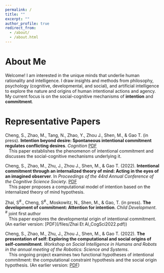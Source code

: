 ```yaml
---
permalink: /
title: ""
excerpt: ""
author_profile: true
redirect_from:
  - /about/
  - /about.html
---
```


About Me
======

Welcome! I am interested in the unique minds that underlie human rationality and intelligence. I draw insights and methods from philosophy, psychology (cognitive, developmental, and social), and artificial intelligence to explore the nature and origins of human intentional actions and agency. My current focus is on the social-cognitive mechanisms of **intention** and **commitment**.

<!-- My CV can be found [here](/files/CV_shaozhe.pdf). -->

<!-- Feel free to reach out! My email is [chengshaozhe@gmail.com](mailto:chengshaozhe@gmail.com). -->


Representative Papers
======
Cheng, S., Zhao, M., Tang, N., Zhao, Y., Zhou J., Shen, M., & Gao T. (in press). **Intention beyond desire: Spontaneous intentional commitment regulates conflicting desires**. *Cognition* [PDF](/files/ChengEtAl22-IntentionBeyondDesire.pdf)
**<br />**
&nbsp;&nbsp;&nbsp;This paper establishes the phenomenon of intentional commitment and discusses the social-cognitive mechanisms underlying it.

Cheng, S., Zhao, M., Zhu, J., Zhou J., Shen, M., & Gao T. (2022). **Intentional commitment through an internalized theory of mind: Acting in the eyes of an imagined observer**. In *Proceedings of the 44rd Annual Conference of the Cognitive Science Society*. [PDF](/files/CogSci22_Intentional_commitment_through_an_internalized_theory_of_mind_Final_.pdf)
**<br />**
&nbsp;&nbsp;&nbsp;This paper proposes a computational model of intention based on the internalized theory of mind hypothesis.

Zhai, S<sup>#</sup>., Cheng, S<sup>#</sup>., Moskowitz, N., Shen, M., & Gao, T. (in press). **The development of commitment: Attention for intention**. *Child Development*.
<br /> <sup>#</sup> joint first author
**<br />**
&nbsp;&nbsp;&nbsp;This paper explores the developmental origin of intentional commitment. (An earlier version: [PDF](/files/Zhai Et Al_CogSci2022.pdf))

Cheng, S., Zhao, M., Zhu, J., Zhou J., Shen, M., & Gao T. (2022). **The presentation of self: Exploring the computational and social origins of self-commitment**. *Workshop on Social Intelligence in Humans and Robots in the annual meeting of the Robotics: Science and Systems*.
**<br />**
&nbsp;&nbsp;&nbsp;This ongoing project examines two functional hypotheses of intentional commitment: the computational constraint hypothesis and the social origin hypothesis. (An earlier version: [PDF](/files/RSS22Workshop_IntentionalCommitment_final.pdf))
**<br />**




